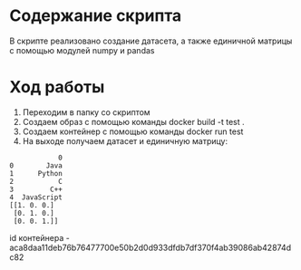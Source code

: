 # Содержание скрипта
В скрипте реализовано создание датасета, а также единичной матрицы с помощью модулей numpy и pandas
# Ход работы
1. Переходим в папку со скриптом
2. Создаем образ с помощью команды docker build -t test .
3. Создаем контейнер с помощью команды docker run test
4. На выходе получаем датасет и единичную матрицу:            
```
            0
0        Java
1      Python
2           C
3         C++
4  JavaScript
[[1. 0. 0.]
 [0. 1. 0.]
 [0. 0. 1.]]
 ```

id контейнера - aca8daa11deb76b76477700e50b2d0d933dfdb7df370f4ab39086ab42874dc82
